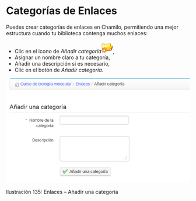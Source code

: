 # Categorías de Enlaces

Puedes crear categorías de enlaces en Chamilo, permitiendo una mejor estructura cuando tu biblioteca contenga muchos enlaces:

* Clic en el icono de _Añadir categoría_![](../../.gitbook/assets/graphics218%20%284%29.png),
* Asignar un nombre claro a tu categoría,
* Añadir una descripción si es necesario,
* Clic en el botón de _Añadir categoría_.

![](../../.gitbook/assets/graficos116%20%282%29.png)

Ilustración 135: Enlaces – Añadir una categoría

